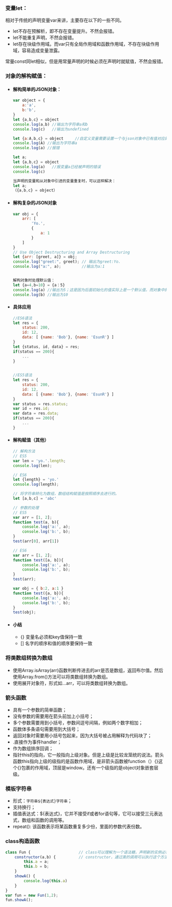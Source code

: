 ### 变量let：

相对于传统的声明变量var来讲，主要存在以下的一些不同。

- let不存在预解析，即不存在变量提升。不然会报错。
- let不能重复声明，不然会报错。
- let存在块级作用域。而var只有全局作用域和函数作用域，不存在块级作用域，容易造成变量泄露。

常量const同let相似，但是用常量声明的时候必须在声明时就赋值，不然会报错。

### 对象的解构赋值：

- #### 解构简单的JSON对象：

  ```js
  var object = {
      a:'a',
      b:'b',
  }
  let {a,b,c} = object
  console.log(a,b) //输出为字符串a和b
  console.log(c)   //输出为undefined
  
  let {a:A,b,c} = object     //自定义变量需要设置一个与json对象中已有值对应的名字。a:A就是相当于给object对象里面的a属性起了一个叫做A别名。
  console.log(A) //输出为字符串a
  console.log(a) //报错
  
  let a;
  let {a,b,c} = object
  console.log(a)   //报变量a已经被声明的错误
  console.log(c) 
  
  当声明的变量和从对象中引进的变量重复时，可以这样解决：
  let a;
  （{a,b,c} = object）
  ```

  

- #### 解构复杂的JSON对象

  ```js
  var obj = {
      arr: [
          'Yo.',
          {
              a: 1
          }
      ]
  }
  // Use Object Destructuring and Array Destructuring
  let {arr: [greet, a]} = obj;
  console.log("greet:", greet); // 输出为greet:Yo.
  console.log("a:", a);         //输出为a:1
  
  
  解构对象时处理默认值：
  let {a=4,b=10} = {a：5}
  console.log(a) //输出为5；这是因为后面初始化的值实际上是一个默认值，而对象中的值相当于给a赋值为5，后值覆盖前值，输出为5.相反如果对象中不含有变量c，但是对它进行赋值，能够打印初始化后的值，我理解的是相当于在该js文件里面声明了一个变量c。
  console.log(b) //输出为10
  ```

- #### 具体应用

  ```js
  //ES6语法
  let res = {
      status: 200,
      id: 12,
      data: [ {name: 'Bob'}, {name: 'EsunR'} ]
  }
  let {status, id, data} = res;
  if(status == 200){
      ...
  }
  
      
  //ES5语法
  let res = {
      status: 200,
      id: 12,
      data: [ {name: 'Bob'}, {name: 'EsunR'} ]
  }
  var status = res.status;
  var id = res.id;
  var data = res.data;
  if(status == 200){
      ...
  }
  
  ```

- #### 解构赋值（其他）

  ```js
  // 解构方法
  // ES5
  var len = 'yo.'.length;
  console.log(len);
  
  // ES6
  let {length} = 'yo.'
  console.log(length);
  
  // 将字符串转化为数组，数组结构赋值是按照顺序去进行的。
  let [a,b,c] = 'abc'
  
  // 参数的处理
  // ES5
  var arr = [1, 2];
  function test(a, b){
      console.log('a:', a);
      console.log('b:', b);
  }
  test(arr[0], arr[1])
  
  // ES6
  var arr = [1, 2];
  function test([a, b]){
      console.log('a:', a);
      console.log('b:', b);
  }
  test(arr);
  
  var obj = { b:2, a:1 }
  function test({a, b}){
      console.log('a:', a);
      console.log('b:', b);
  }
  test(obj);	
  ```


- #### 小结

  - {}  变量名必须和key值保持一致
  - []  名字的顺序和值的顺序要保持一致

### 将类数组转换为数组

- 使用Array.isArray(arr)函数判断传进去的arr是否是数组，返回布尔值。然后使用Array.from()方法可以将类数组转换为数组。
- 使用展开对象符，形式如...arr，可以将类数组转换为数组。

### 箭头函数

- 具有一个参数的简单函数；
- 没有参数的需要用在箭头前加上小括号；
- 多个参数需要用到小括号，参数间逗号间隔，例如两个数字相加；
- 函数体多条语句需要用到大括号；
- 返回对象时需要用小括号包起来，因为大括号被占用解释为代码块了；
- .直接作为事件handler；
- 作为数组排序回调；
- 指针this的指向，它一般指向上级对象。但是上级是比较龙笼统的说法。箭头函数this指向上级的级指的是函数作用域，是非箭头函数被function（）{}这个{}包裹的作用域，顶层是window。还有一个级指的是object对象嵌套层级。

### 模板字符串

+ 形式：`字符串${表达式}字符串`；
+ 支持换行；
+ 插值表达式：${表达式}，它并不接受if或者for语句等，它可以接受三元表达式，数组和函数的调用等。
+ repeat(): 该函数表示将某函数重复多少份，里面的参数代表份数。

### class构造函数

```js
class Fun {                     // class可以理解为一个语法糖，声明新的实例必须要使用new声明。
    constructor(a,b) {          // constructor，通过类的调用可以执行这个方法，每个类都必须要有这个方法。如果没有显示定义，则一个空的constructor被添加到类里面。constructor方法默认返回实例对象，即this。也可以返回其他对象。
        this.a = a;
        this.b = b;
    }
    showA() {
        console.log(this.a)
    }
}
var fun = new Fun(1,2);
fun.showA();
```

